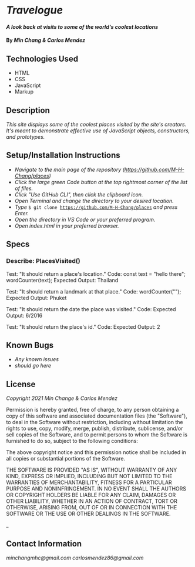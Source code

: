 # _Travelogue_

#### _A look back at visits to some of the world's coolest locations_

#### By _**Min Chang** & **Carlos Mendez**_

## Technologies Used

* HTML
* CSS
* JavaScript
* Markup

## Description

_This site displays some of the coolest places visited by the site's creators. It's meant to demonstrate effective use of JavaScript objects, constructors, and prototypes._

## Setup/Installation Instructions

* _Navigate to the main page of the repository (https://github.com/M-H-Chang/places)_
* _Click the large green Code button at the top rightmost corner of the list of files._
* _Click "Use GitHub CLI", then click the clipboard icon._
* _Open Terminal and change the directory to your desired location._
* _Type_ <code>$ git clone https://github.com/M-H-Chang/places</code> _and press Enter._
* _Open the directory in VS Code or your preferred program._
* _Open index.html in your preferred browser._

## Specs

### Describe: PlacesVisited()
<!-- Test: "It should return a the name of a place."
const text = "hello";
wordCounter(text);
Expected Output: 1 -->

Test: "It should return a place's location."
Code:
const text = "hello there";
wordCounter(text);
Expected Output: Thailand

Test: "It should return a landmark at that place."
Code: wordCounter("");
Expected Output: Phuket

Test: "It should return the date the place was visited."
Code:
Expected Output: 6/2016

Test: "It should return the place's id."
Code:
Expected Output: 2

## Known Bugs

* _Any known issues_
* _should go here_

## License

_Copyright 2021 Min Change & Carlos Mendez_

Permission is hereby granted, free of charge, to any person obtaining a copy of this software and associated documentation files (the "Software"), to deal in the Software without restriction, including without limitation the rights to use, copy, modify, merge, publish, distribute, sublicense, and/or sell copies of the Software, and to permit persons to whom the Software is furnished to do so, subject to the following conditions:

The above copyright notice and this permission notice shall be included in all copies or substantial portions of the Software.

THE SOFTWARE IS PROVIDED "AS IS", WITHOUT WARRANTY OF ANY KIND, EXPRESS OR IMPLIED, INCLUDING BUT NOT LIMITED TO THE WARRANTIES OF MERCHANTABILITY, FITNESS FOR A PARTICULAR PURPOSE AND NONINFRINGEMENT. IN NO EVENT SHALL THE AUTHORS OR COPYRIGHT HOLDERS BE LIABLE FOR ANY CLAIM, DAMAGES OR OTHER LIABILITY, WHETHER IN AN ACTION OF CONTRACT, TORT OR OTHERWISE, ARISING FROM, OUT OF OR IN CONNECTION WITH THE SOFTWARE OR THE USE OR OTHER DEALINGS IN THE SOFTWARE.

_

## Contact Information

_minchangmhc@gmail.com_
_carlosmendez86@gmail.com_